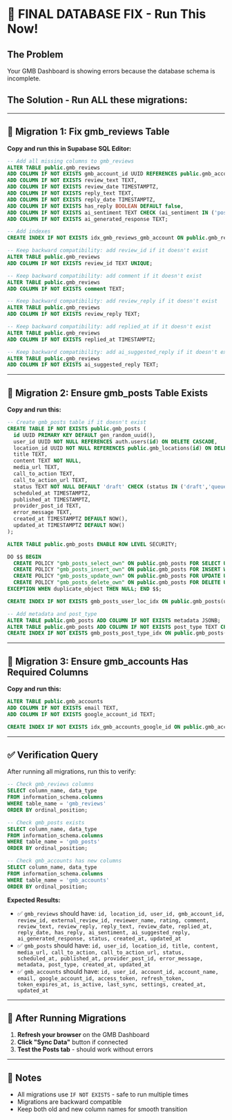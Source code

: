 # 🚨 FINAL DATABASE FIX - Run This Now!

## The Problem
Your GMB Dashboard is showing errors because the database schema is incomplete.

## The Solution - Run ALL these migrations:

---

## 🔧 Migration 1: Fix gmb_reviews Table

**Copy and run this in Supabase SQL Editor:**

```sql
-- Add all missing columns to gmb_reviews
ALTER TABLE public.gmb_reviews
ADD COLUMN IF NOT EXISTS gmb_account_id UUID REFERENCES public.gmb_accounts(id) ON DELETE CASCADE,
ADD COLUMN IF NOT EXISTS review_text TEXT,
ADD COLUMN IF NOT EXISTS review_date TIMESTAMPTZ,
ADD COLUMN IF NOT EXISTS reply_text TEXT,
ADD COLUMN IF NOT EXISTS reply_date TIMESTAMPTZ,
ADD COLUMN IF NOT EXISTS has_reply BOOLEAN DEFAULT false,
ADD COLUMN IF NOT EXISTS ai_sentiment TEXT CHECK (ai_sentiment IN ('positive', 'neutral', 'negative')),
ADD COLUMN IF NOT EXISTS ai_generated_response TEXT;

-- Add indexes
CREATE INDEX IF NOT EXISTS idx_gmb_reviews_gmb_account ON public.gmb_reviews(gmb_account_id);

-- Keep backward compatibility: add review_id if it doesn't exist
ALTER TABLE public.gmb_reviews
ADD COLUMN IF NOT EXISTS review_id TEXT UNIQUE;

-- Keep backward compatibility: add comment if it doesn't exist  
ALTER TABLE public.gmb_reviews
ADD COLUMN IF NOT EXISTS comment TEXT;

-- Keep backward compatibility: add review_reply if it doesn't exist
ALTER TABLE public.gmb_reviews
ADD COLUMN IF NOT EXISTS review_reply TEXT;

-- Keep backward compatibility: add replied_at if it doesn't exist
ALTER TABLE public.gmb_reviews
ADD COLUMN IF NOT EXISTS replied_at TIMESTAMPTZ;

-- Keep backward compatibility: add ai_suggested_reply if it doesn't exist
ALTER TABLE public.gmb_reviews
ADD COLUMN IF NOT EXISTS ai_suggested_reply TEXT;
```

---

## 🔧 Migration 2: Ensure gmb_posts Table Exists

**Copy and run this:**

```sql
-- Create gmb_posts table if it doesn't exist
CREATE TABLE IF NOT EXISTS public.gmb_posts (
  id UUID PRIMARY KEY DEFAULT gen_random_uuid(),
  user_id UUID NOT NULL REFERENCES auth.users(id) ON DELETE CASCADE,
  location_id UUID NOT NULL REFERENCES public.gmb_locations(id) ON DELETE CASCADE,
  title TEXT,
  content TEXT NOT NULL,
  media_url TEXT,
  call_to_action TEXT,
  call_to_action_url TEXT,
  status TEXT NOT NULL DEFAULT 'draft' CHECK (status IN ('draft','queued','published','failed')),
  scheduled_at TIMESTAMPTZ,
  published_at TIMESTAMPTZ,
  provider_post_id TEXT,
  error_message TEXT,
  created_at TIMESTAMPTZ DEFAULT NOW(),
  updated_at TIMESTAMPTZ DEFAULT NOW()
);

ALTER TABLE public.gmb_posts ENABLE ROW LEVEL SECURITY;

DO $$ BEGIN
  CREATE POLICY "gmb_posts_select_own" ON public.gmb_posts FOR SELECT USING (auth.uid() = user_id);
  CREATE POLICY "gmb_posts_insert_own" ON public.gmb_posts FOR INSERT WITH CHECK (auth.uid() = user_id);
  CREATE POLICY "gmb_posts_update_own" ON public.gmb_posts FOR UPDATE USING (auth.uid() = user_id);
  CREATE POLICY "gmb_posts_delete_own" ON public.gmb_posts FOR DELETE USING (auth.uid() = user_id);
EXCEPTION WHEN duplicate_object THEN NULL; END $$;

CREATE INDEX IF NOT EXISTS gmb_posts_user_loc_idx ON public.gmb_posts(user_id, location_id, status);

-- Add metadata and post_type
ALTER TABLE public.gmb_posts ADD COLUMN IF NOT EXISTS metadata JSONB;
ALTER TABLE public.gmb_posts ADD COLUMN IF NOT EXISTS post_type TEXT CHECK (post_type IN ('whats_new', 'event', 'offer')) DEFAULT 'whats_new';
CREATE INDEX IF NOT EXISTS gmb_posts_post_type_idx ON public.gmb_posts(user_id, post_type);
```

---

## 🔧 Migration 3: Ensure gmb_accounts Has Required Columns

**Copy and run this:**

```sql
ALTER TABLE public.gmb_accounts
ADD COLUMN IF NOT EXISTS email TEXT,
ADD COLUMN IF NOT EXISTS google_account_id TEXT;

CREATE INDEX IF NOT EXISTS idx_gmb_accounts_google_id ON public.gmb_accounts(google_account_id);
```

---

## ✅ Verification Query

After running all migrations, run this to verify:

```sql
-- Check gmb_reviews columns
SELECT column_name, data_type 
FROM information_schema.columns 
WHERE table_name = 'gmb_reviews'
ORDER BY ordinal_position;

-- Check gmb_posts exists
SELECT column_name, data_type 
FROM information_schema.columns 
WHERE table_name = 'gmb_posts'
ORDER BY ordinal_position;

-- Check gmb_accounts has new columns
SELECT column_name, data_type 
FROM information_schema.columns 
WHERE table_name = 'gmb_accounts'
ORDER BY ordinal_position;
```

**Expected Results:**
- ✅ `gmb_reviews` should have: `id, location_id, user_id, gmb_account_id, review_id, external_review_id, reviewer_name, rating, comment, review_text, review_reply, reply_text, review_date, replied_at, reply_date, has_reply, ai_sentiment, ai_suggested_reply, ai_generated_response, status, created_at, updated_at`
- ✅ `gmb_posts` should have: `id, user_id, location_id, title, content, media_url, call_to_action, call_to_action_url, status, scheduled_at, published_at, provider_post_id, error_message, metadata, post_type, created_at, updated_at`
- ✅ `gmb_accounts` should have: `id, user_id, account_id, account_name, email, google_account_id, access_token, refresh_token, token_expires_at, is_active, last_sync, settings, created_at, updated_at`

---

## 🎯 After Running Migrations

1. **Refresh your browser** on the GMB Dashboard
2. **Click "Sync Data"** button if connected
3. **Test the Posts tab** - should work without errors

---

## 📝 Notes

- All migrations use `IF NOT EXISTS` - safe to run multiple times
- Migrations are backward compatible
- Keep both old and new column names for smooth transition

